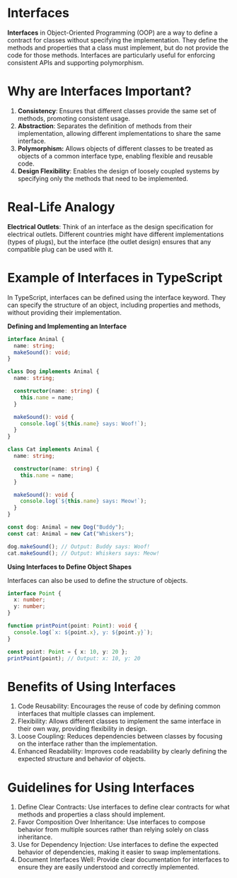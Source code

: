 # Interfaces

**Interfaces** in Object-Oriented Programming (OOP) are a way to define a contract for classes without specifying the implementation. They define the methods and properties that a class must implement, but do not provide the code for those methods. Interfaces are particularly useful for enforcing consistent APIs and supporting polymorphism.

# Why are Interfaces Important?

1. **Consistency**: Ensures that different classes provide the same set of methods, promoting consistent usage.
2. **Abstraction**: Separates the definition of methods from their implementation, allowing different implementations to share the same interface.
3. **Polymorphism:** Allows objects of different classes to be treated as objects of a common interface type, enabling flexible and reusable code.
4. **Design Flexibility**: Enables the design of loosely coupled systems by specifying only the methods that need to be implemented.

# Real-Life Analogy

**Electrical Outlets**: Think of an interface as the design specification for electrical outlets. Different countries might have different implementations (types of plugs), but the interface (the outlet design) ensures that any compatible plug can be used with it.

# Example of Interfaces in TypeScript

In TypeScript, interfaces can be defined using the interface keyword. They can specify the structure of an object, including properties and methods, without providing their implementation.

**Defining and Implementing an Interface**

```typescript
interface Animal {
  name: string;
  makeSound(): void;
}

class Dog implements Animal {
  name: string;

  constructor(name: string) {
    this.name = name;
  }

  makeSound(): void {
    console.log(`${this.name} says: Woof!`);
  }
}

class Cat implements Animal {
  name: string;

  constructor(name: string) {
    this.name = name;
  }

  makeSound(): void {
    console.log(`${this.name} says: Meow!`);
  }
}

const dog: Animal = new Dog("Buddy");
const cat: Animal = new Cat("Whiskers");

dog.makeSound(); // Output: Buddy says: Woof!
cat.makeSound(); // Output: Whiskers says: Meow!
```

**Using Interfaces to Define Object Shapes**

Interfaces can also be used to define the structure of objects.

```typescript
interface Point {
  x: number;
  y: number;
}

function printPoint(point: Point): void {
  console.log(`x: ${point.x}, y: ${point.y}`);
}

const point: Point = { x: 10, y: 20 };
printPoint(point); // Output: x: 10, y: 20
```

# Benefits of Using Interfaces

1. Code Reusability: Encourages the reuse of code by defining common interfaces that multiple classes can implement.
2. Flexibility: Allows different classes to implement the same interface in their own way, providing flexibility in design.
3. Loose Coupling: Reduces dependencies between classes by focusing on the interface rather than the implementation.
4. Enhanced Readability: Improves code readability by clearly defining the expected structure and behavior of objects.

# Guidelines for Using Interfaces

1. Define Clear Contracts: Use interfaces to define clear contracts for what methods and properties a class should implement.
2. Favor Composition Over Inheritance: Use interfaces to compose behavior from multiple sources rather than relying solely on class inheritance.
3. Use for Dependency Injection: Use interfaces to define the expected behavior of dependencies, making it easier to swap implementations.
4. Document Interfaces Well: Provide clear documentation for interfaces to ensure they are easily understood and correctly implemented.
